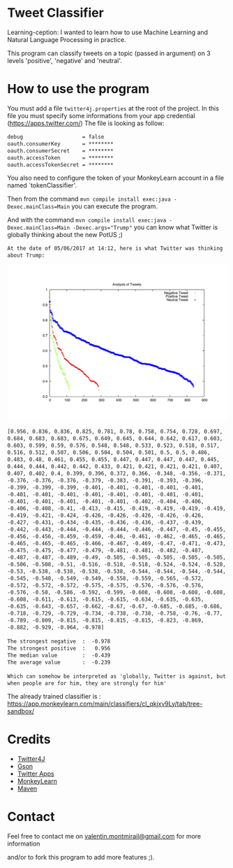# Tweet Classifier

Learning-ception: I wanted to learn how to use Machine Learning and Natural Language Processing in practice.

This program can classify tweets on a topic (passed in argument) on 3 levels 'positive', 'negative' and 'neutral'.

# How to use the program

You must add a file `twitter4j.properties` at the root of the project.
In this file you must specify some informations from your app credential (https://apps.twitter.com/)
The file is looking as follow:

    debug                   = false
    oauth.consumerKey       = ********
    oauth.consumerSecret    = ********
    oauth.accessToken       = ********
    oauth.accessTokenSecret = ********

You also need to configure the token of your MonkeyLearn account in a file named `tokenClassifier'.

Then from the command `mvn compile install exec:java -Dexec.mainClass=Main` you can execute the program.

And with the command `mvn compile install exec:java -Dexec.mainClass=Main -Dexec.args="Trump"`
you can know what Twitter is globally thinking about the new PotUS ;)

    At the date of 05/06/2017 at 14:12, here is what Twitter was thinking about Trump:

![Tweets about Trump analysis](./analysisTrump.png)

    [0.956, 0.836, 0.836, 0.825, 0.781, 0.78, 0.758, 0.754, 0.728, 0.697, 0.684, 0.683, 0.683, 0.675, 0.649, 0.645, 0.644, 0.642, 0.617, 0.603, 0.603, 0.599, 0.59, 0.576, 0.548, 0.548, 0.533, 0.523, 0.518, 0.517, 0.516, 0.512, 0.507, 0.506, 0.504, 0.504, 0.501, 0.5, 0.5, 0.486, 0.483, 0.48, 0.461, 0.455, 0.455, 0.447, 0.447, 0.447, 0.447, 0.445, 0.444, 0.444, 0.442, 0.442, 0.433, 0.421, 0.421, 0.421, 0.421, 0.407, 0.407, 0.402, 0.4, 0.399, 0.396, 0.372, 0.366, -0.348, -0.356, -0.371, -0.376, -0.376, -0.376, -0.379, -0.383, -0.391, -0.393, -0.396, -0.399, -0.399, -0.399, -0.401, -0.401, -0.401, -0.401, -0.401, -0.401, -0.401, -0.401, -0.401, -0.401, -0.401, -0.401, -0.401, -0.401, -0.401, -0.401, -0.401, -0.401, -0.402, -0.404, -0.406, -0.406, -0.408, -0.41, -0.413, -0.415, -0.419, -0.419, -0.419, -0.419, -0.419, -0.421, -0.424, -0.426, -0.426, -0.426, -0.426, -0.426, -0.427, -0.431, -0.434, -0.435, -0.436, -0.436, -0.437, -0.439, -0.442, -0.443, -0.444, -0.444, -0.444, -0.446, -0.447, -0.45, -0.455, -0.456, -0.456, -0.459, -0.459, -0.46, -0.461, -0.462, -0.465, -0.465, -0.465, -0.465, -0.465, -0.466, -0.467, -0.469, -0.47, -0.471, -0.473, -0.475, -0.475, -0.477, -0.479, -0.481, -0.481, -0.482, -0.487, -0.487, -0.487, -0.489, -0.49, -0.505, -0.505, -0.505, -0.505, -0.505, -0.506, -0.508, -0.51, -0.516, -0.518, -0.518, -0.524, -0.524, -0.528, -0.53, -0.538, -0.538, -0.538, -0.538, -0.544, -0.544, -0.544, -0.544, -0.545, -0.548, -0.549, -0.549, -0.558, -0.559, -0.565, -0.572, -0.572, -0.572, -0.572, -0.575, -0.575, -0.576, -0.576, -0.576, -0.576, -0.58, -0.586, -0.592, -0.599, -0.608, -0.608, -0.608, -0.608, -0.608, -0.611, -0.613, -0.615, -0.615, -0.634, -0.635, -0.635, -0.635, -0.643, -0.657, -0.662, -0.67, -0.67, -0.685, -0.685, -0.686, -0.718, -0.729, -0.729, -0.734, -0.738, -0.738, -0.758, -0.76, -0.77, -0.789, -0.809, -0.815, -0.815, -0.815, -0.815, -0.823, -0.869, -0.882, -0.929, -0.964, -0.978]

    The strongest negative  :  -0.978
    The strongest positive  :   0.956
    The median value        :  -0.439
    The average value       :  -0.239

    Which can somehow be interpreted as 'globally, Twitter is against, but when people are for him, they are strongly for him'


The already trained classifier is : https://app.monkeylearn.com/main/classifiers/cl_qkjxv9Ly/tab/tree-sandbox/

# Credits

- [Twitter4J](http://twitter4j.org/en/index.html)
- [Gson](https://github.com/google/gson)
- [Twitter Apps](https://apps.twitter.com)
- [MonkeyLearn](https://monkeylearn.com/)
- [Maven](https://maven.apache.org/)


# Contact

Feel free to contact me on valentin.montmirail@gmail.com for more information

and/or to fork this program to add more features ;).

